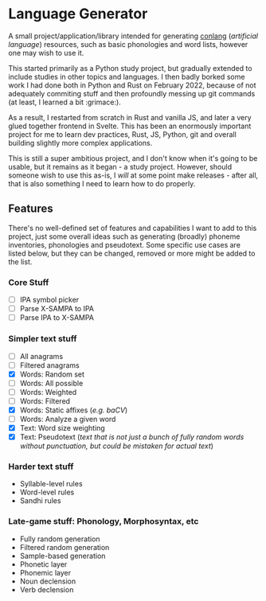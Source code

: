 # Language Generator

A small project/application/library intended for generating 
[conlang](https://en.wikipedia.org/wiki/Constructed_language) (_artificial
 language_) resources, such as basic phonologies and word lists, however one
 may wish to use it.  

This started primarily as a Python study project, but gradually extended to
include studies in other topics and languages. I then badly borked some
work I had done both in Python and Rust on February 2022, because of not
adequately commiting stuff and then profoundly messing up git commands (at
least, I learned a bit :grimace:).  

As a result, I restarted from scratch in Rust and vanilla JS, and later a very
glued together frontend in Svelte. This has been an enormously important
project for me to learn dev practices, Rust, JS, Python, git and overall
building slightly more complex applications.  

This is still a super ambitious project, and I don't know when it's going to
be usable, but it remains as it began - a study project. However, should
someone wish to use this as-is, I _will_ at some point make releases - after
all, that is also something I need to learn how to do properly.  

## Features  

There's no well-defined set of features and capabilities I want to add to this
project, just some overall ideas such as generating (broadly) phoneme
inventories, phonologies and pseudotext. Some specific use cases are listed
below, but they can be changed, removed or more might be added to the list.  

### Core Stuff
- [ ] IPA symbol picker  
- [ ] Parse X-SAMPA to IPA  
- [ ] Parse IPA to X-SAMPA  

### Simpler text stuff
- [ ] All anagrams
- [ ] Filtered anagrams
- [x] Words: Random set  
- [ ] Words: All possible  
- [ ] Words: Weighted  
- [ ] Words: Filtered  
- [x] Words: Static affixes (_e.g. baCV_)  
- [ ] Words: Analyze a given word
- [x] Text: Word size weighting
- [x] Text: Pseudotext (_text that is not just a bunch of fully random words
  without punctuation, but could be mistaken for actual text_)  

### Harder text stuff
- Syllable-level rules
- Word-level rules
- Sandhi rules

### Late-game stuff: Phonology, Morphosyntax, etc
- Fully random generation  
- Filtered random generation
- Sample-based generation  
- Phonetic layer  
- Phonemic layer  
- Noun declension  
- Verb declension  

